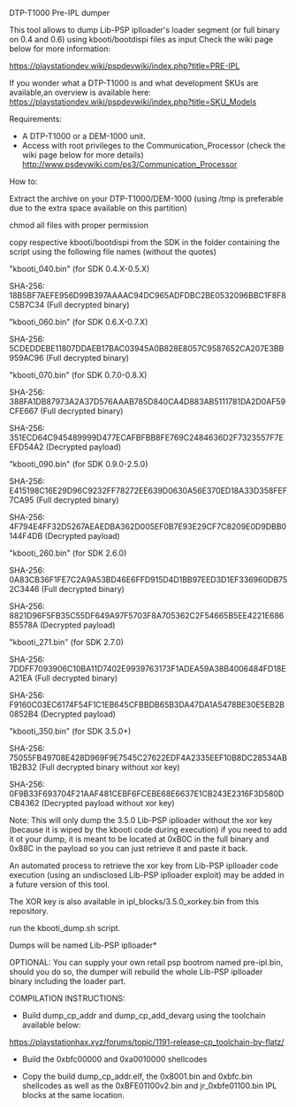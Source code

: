 DTP-T1000 Pre-IPL dumper

This tool allows to dump Lib-PSP iplloader's loader segment (or full binary on 0.4 and 0.6) using kbooti/bootdispi files as input
Check the wiki page below for more information:

https://playstationdev.wiki/pspdevwiki/index.php?title=PRE-IPL

If you wonder what a DTP-T1000 is and what development SKUs are available,an overview is available here: https://playstationdev.wiki/pspdevwiki/index.php?title=SKU_Models

Requirements: 

- A DTP-T1000 or a DEM-1000 unit.
- Access with root privileges to the Communication_Processor (check the wiki page below for more details)
http://www.psdevwiki.com/ps3/Communication_Processor

How to:


Extract the archive on your DTP-T1000/DEM-1000 (using /tmp is preferable due to the extra space available on this partition) 

chmod all files with proper permission

copy respective kbooti/bootdispi from the SDK in the folder containing the script using the following file names (without the quotes)

"kbooti_040.bin" (for SDK 0.4.X-0.5.X)

SHA-256: 18B5BF7AEFE956D99B397AAAAC94DC965ADFDBC2BE0532096BBC1F8F8C5B7C34 (Full decrypted binary)

"kbooti_060.bin" (for SDK 0.6.X-0.7.X)

SHA-256: 5CDEDDEBE11807DDAEB17BAC03945A0B828E8057C9587652CA207E3BB959AC96 (Full decrypted binary)

"kbooti_070.bin" (for SDK 0.7.0-0.8.X)

SHA-256: 388FA1DB87973A2A37D576AAAB785D840CA4D883AB5111781DA2D0AF59CFE667 (Full decrypted binary)

SHA-256: 351ECD64C945489999D477ECAFBFBB8FE769C2484636D2F7323557F7EEFD54A2 (Decrypted payload)

"kbooti_090.bin" (for SDK 0.9.0-2.5.0)

SHA-256: E415198C16E29D96C9232FF78272EE639D0630A56E370ED18A33D358FEF7CA95 (Full decrypted binary)

SHA-256: 4F794E4FF32D5267AEAEDBA362D005EF0B7E93E29CF7C8209E0D9DBB0144F4DB (Decrypted payload)

"kbooti_260.bin" (for SDK 2.6.0)

SHA-256: 0A83CB36F1FE7C2A9A53BD46E6FFD915D4D1BB97EED3D1EF336960DB752C3446 (Full decrypted binary)

SHA-256: 8821D96F5FB35C55DF649A97F5703F8A705362C2F54665B5EE4221E686B5578A (Decrypted payload)

"kbooti_271.bin" (for SDK 2.7.0)

SHA-256: 7DDFF7093906C10BA11D7402E9939763173F1ADEA59A38B4006484FD18EA21EA (Full decrypted binary)

SHA-256: F9160C03EC6174F54F1C1EB645CFBBDB65B3DA47DA1A5478BE30E5EB2B0852B4 (Decrypted payload)

"kbooti_350.bin" (for SDK 3.5.0+)

SHA-256: 75055FB49708E428D969F9E7545C27622EDF4A2335EEF10B8DC28534AB1B2B32 (Full decrypted binary without xor key)

SHA-256: 0F9B33F693704F21AAF481CEBF6FCEBE68E6637E1CB243E2316F3D580DCB4362 (Decrypted payload without xor key)


Note: This will only dump the 3.5.0 Lib-PSP iplloader without the xor key (because it is wiped by the kbooti code during execution)
if you need to add it ot your dump, it is meant to be located at 0xB0C in the full binary and 0x88C in the payload so you can just retrieve it and paste it back.

An automated process to retrieve the xor key from Lib-PSP iplloader code execution (using an undisclosed Lib-PSP iplloader exploit) may be added in a future version of this tool.

The XOR key is also available in ipl_blocks/3.5.0_xorkey.bin from this repository.


run the kbooti_dump.sh script.

Dumps will be named Lib-PSP iplloader*

OPTIONAL: You can supply your own retail psp bootrom named pre-ipl.bin, should you do so, the dumper will rebuild the whole Lib-PSP iplloader binary including the loader part.

COMPILATION INSTRUCTIONS: 

* Build dump_cp_addr and dump_cp_add_devarg using the toolchain available below: 

https://playstationhax.xyz/forums/topic/1191-release-cp_toolchain-by-flatz/

* Build the 0xbfc00000 and 0xa0010000 shellcodes

* Copy the build dump_cp_addr.elf, the 0x8001.bin and 0xbfc.bin shellcodes as well as the 0xBFE01100v2.bin and jr_0xbfe01100.bin IPL blocks at the same location.
